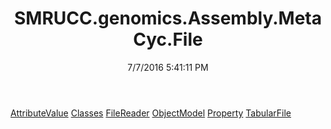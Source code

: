 ﻿---
title: SMRUCC.genomics.Assembly.MetaCyc.File
date: 7/7/2016 5:41:11 PM
---

[AttributeValue](T-SMRUCC.genomics.Assembly.MetaCyc.File.AttributeValue.html)
[Classes](T-SMRUCC.genomics.Assembly.MetaCyc.File.Classes.html)
[FileReader](T-SMRUCC.genomics.Assembly.MetaCyc.File.FileReader.html)
[ObjectModel](T-SMRUCC.genomics.Assembly.MetaCyc.File.ObjectModel.html)
[Property](T-SMRUCC.genomics.Assembly.MetaCyc.File.Property.html)
[TabularFile](T-SMRUCC.genomics.Assembly.MetaCyc.File.TabularFile.html)
